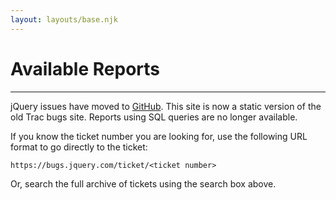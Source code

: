 ```yaml
---
layout: layouts/base.njk
---
```


# Available Reports

---

jQuery issues have moved to [GitHub](https://github.com/jquery/jquery/issues). This site is now a static version of the old Trac bugs site. Reports using SQL queries are no longer available.

If you know the ticket number you are looking for, use the following URL format to go directly to the ticket:

`https://bugs.jquery.com/ticket/<ticket number>`

Or, search the full archive of tickets using the search box above.
